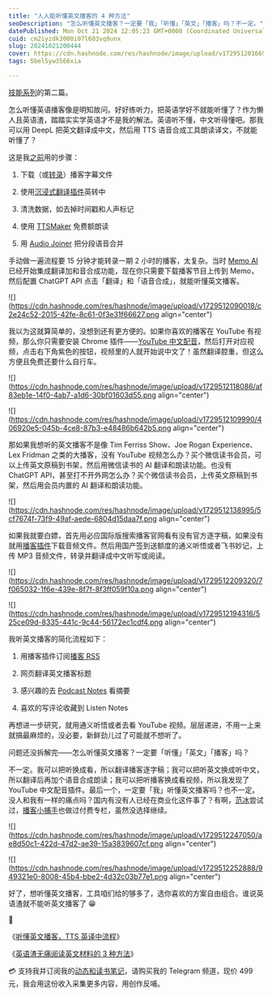 ```yaml
---
title: "人人能听懂英文播客的 4 种方法"
seoDescription: "怎么听懂英文播客？一定要「我」「听懂」「英文」「播客」吗？不一定。"
datePublished: Mon Oct 21 2024 12:05:23 GMT+0000 (Coordinated Universal Time)
cuid: cm2iyzdk3000i07l603vq9unx
slug: 20241021200444
cover: https://cdn.hashnode.com/res/hashnode/image/upload/v1729512016692/09b3e4a8-8a74-4ef9-9d8c-6dc4b7868892.jpeg
tags: 5bel5yw3566xia

---
```


[技能系列](https://mp.weixin.qq.com/s?__biz=MzI3MzU5MDA1OQ==&mid=2247488539&idx=1&sn=a65ae13d70f465a695bff61ab1fd054f&chksm=eb21a65fdc562f49513235d8a9e3285120a60e0e896902a087bd62d3b74dce1e85fcf311c4fd&token=1947233893&lang=zh_CN#rd)的第二篇。

怎么听懂英语播客像是明知故问。好好练听力，把英语学好不就能听懂了？作为懒人且英语渣，踏踏实实学英语才不是我的解法。英语听不懂，中文听得懂吧。那我可以用 DeepL 把英文翻译成中文，然后用 TTS 语音合成工具朗读译文，不就能听懂了？

这是我[之前](https://mp.weixin.qq.com/s?__biz=MzI3MzU5MDA1OQ==&mid=2247488121&idx=1&sn=963c271f8bf7a345224f5fbc206fe2e9&chksm=eb21a03ddc56292b16abf1ef0936767e19da01004b3b966728a02703cfec45514b26c02bfb29#rd)用的步骤：

1. 下载（或[转录](https://www.feishu.cn/product/minutes)）播客字幕文件
    
2. 使用[沉浸式翻译插件](https://immersivetranslate.com/)英转中
    
3. 清洗数据，如去掉时间戳和人声标记
    
4. 使用 [TTSMaker](https://ttsmaker.com/) 免费额朗读
    
5. 用 [Audio Joiner](https://audio-joiner.com/cn/) 把分段语音合并
    

手动做一遍流程要 15 分钟才能转录一期 2 小时的播客，太复杂。当时 [Memo AI](https://memo.ac/) 已经开始集成翻译加和音合成功能，现在你只需要下载播客节目上传到 Memo，然后配置 ChatGPT API 点击「翻译」和「语音合成」，就能听懂英文播客。

![](https://cdn.hashnode.com/res/hashnode/image/upload/v1729512090018/c2e24c52-2015-42fe-8c61-0f3e31f66627.png align="center")

我以为这就算简单的，没想到还有更方便的。如果你喜欢的播客在 YouTube 有视频，那么你只需要安装 Chrome 插件——[YouTube 中文配音](https://chromewebstore.google.com/detail/youtube%E4%B8%AD%E6%96%87%E9%85%8D%E9%9F%B3/oglffgiaiekgeicdgkdlnlkhliajdlja)，然后打开对应视频，点击右下角紫色的按钮，视频里的人就开始说中文了！虽然翻译腔重，但这么方便且免费还要什么自行车。

![](https://cdn.hashnode.com/res/hashnode/image/upload/v1729512118086/af83eb1e-14f0-4ab7-a1d6-30bf01603d55.png align="center")

![](https://cdn.hashnode.com/res/hashnode/image/upload/v1729512109990/406920e5-045b-4ce8-87b3-e48486b642b5.png align="center")

那如果我想听的英文播客不是像 Tim Ferriss Show、Joe Rogan Experience、Lex Fridman 之类的大播客，没有 YouTube 视频怎么办？买个微信读书会员，可以上传英文原稿到书架，然后用微信读书的 AI 翻译和朗读功能。也没有 ChatGPT API，甚至打不开外网怎么办？买个微信读书会员，上传英文原稿到书架，然后用会员内置的 AI 翻译和朗读功能。

![](https://cdn.hashnode.com/res/hashnode/image/upload/v1729512138995/5cf7674f-73f9-49af-aede-6804d15daa7f.png align="center")

如果我就要白嫖，首先用必应国际版搜索播客官网看有没有官方逐字稿，如果没有就用[播客插件](https://podcasts.bluepill.life/)下载音频文件。然后用国产签到送额度的通义听悟或者飞书妙记，上传 MP3 音频文件，转录并翻译成中文听写或阅读。

![](https://cdn.hashnode.com/res/hashnode/image/upload/v1729512209320/7f065032-1f6e-439e-8f7f-8f3ff059f10a.png align="center")

![](https://cdn.hashnode.com/res/hashnode/image/upload/v1729512194316/525ce09d-8335-441c-9c44-56172ec1cdf4.png align="center")

我听英文播客的简化流程如下：

1. 用播客插件订阅[播客 RSS](https://www.listennotes.com/)
    
2. 网页翻译英文播客标题
    
3. 感兴趣的去 [Podcast Notes](https://podcastnotes.org/) 看摘要
    
4. 喜欢的写评论收藏到 Listen Notes
    

再想进一步研究，就用通义听悟或者去看 YouTube 视频。层层递进，不用一上来就搞最麻烦的，没必要，新鲜劲儿过了可能就不想听了。

问题还没拆解完——怎么听懂英文播客？一定要「听懂」「英文」「播客」吗？

不一定。我可以把听换成看，所以翻译播客逐字稿；我可以把听英文换成听中文，所以翻译后再加个语音合成朗读；我可以把听播客换成看视频，所以我发现了 YouTube 中文配音插件。最后一个，一定要「我」听懂英文播客吗？也不一定。没人和我有一样的痛点吗？国内有没有人已经在商业化这件事了？有啊，[范冰](https://github.com/xdash/GHacker_Newsletter/blob/main/20210601%20%E8%8B%B1%E6%96%87%E6%92%AD%E5%AE%A2%E8%BD%AC%E4%B8%AD%E6%96%87%E7%BF%BB%E8%AF%91%E7%9A%84%E5%B0%9D%E8%AF%95%EF%BC%88%E6%8B%9B%E5%86%85%E6%B5%8B%EF%BC%89.md)尝试过，[播客小捕手](https://xiaobot.net/p/xiaobushous1?refer=28d5dce1-dbeb-44e2-a130-2cf798ae4681)也做过付费专栏，虽然没选择继续。

![](https://cdn.hashnode.com/res/hashnode/image/upload/v1729512247050/ae8d50c1-422d-47d2-ae39-15a3839607cf.png align="center")

![](https://cdn.hashnode.com/res/hashnode/image/upload/v1729512252888/949321e0-8008-45b4-bbe2-4d32c03b77e1.png align="center")

好了，想听懂英文播客，工具咱们给的够多了，选你喜欢的方案自由组合。谁说英语渣就不能听英文播客了 😁

🔗

《[听懂英文播客，TTS 英译中流程](https://mp.weixin.qq.com/s?__biz=MzI3MzU5MDA1OQ==&mid=2247488082&idx=1&sn=02a227031000f388e5adad0cfaa05efb&chksm=eb21a016dc5629002b4c4b078cae8647161b6499ebbe98e707e3ed64f05d4c9302492464c239#rd)》

《[英语渣无痛阅读英文材料的 3 种方法](https://mp.weixin.qq.com/s?__biz=MzI3MzU5MDA1OQ==&mid=2247488121&idx=1&sn=963c271f8bf7a345224f5fbc206fe2e9&chksm=eb21a03ddc56292b16abf1ef0936767e19da01004b3b966728a02703cfec45514b26c02bfb29#rd)》

💳 支持我并订阅我的[动态和读书笔记](https://mp.weixin.qq.com/s/A_yK10ktL8Nl7RzsnGwzEg)，请购买我的 Telegram 频道，现价 499 元，我会用这份收入采集更多内容，用创作反哺。